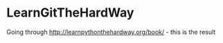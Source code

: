 LearnGitTheHardWay
==================

Going through http://learnpythonthehardway.org/book/ - this is the result
